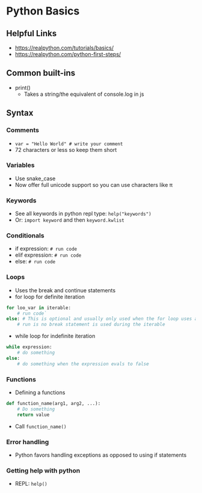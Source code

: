 # Python Basics

## Helpful Links
- https://realpython.com/tutorials/basics/
- https://realpython.com/python-first-steps/

## Common built-ins
- print()
  - Takes a string/the equivalent of console.log in js

## Syntax

### Comments
- `var = "Hello World" # write your comment`
- 72 characters or less so keep them short

### Variables
- Use snake_case
- Now offer full unicode support so you can use characters like π

### Keywords
- See all keywords in python repl type: `help("keywords")`
- Or: `import keyword` and then `keyword.kwlist`

### Conditionals
- if expression:
      `# run code`
- elif expression:
      `# run code`
- else:
      `# run code`

### Loops
- Uses the break and continue statements
- for loop for definite iteration
```python
for loo_var in iterable:
    # run code`
else: # This is optional and usually only used when the for loop uses a break statement
    # run is no break statement is used during the iterable
```
- while loop for indefinite iteration
```python
while expression:
    # do something
else:
    # do something when the expression evals to false
```

### Functions
- Defining a functions
```python
def function_name(arg1, arg2, ...):
    # Do something
    return value
```
- Call `function_name()`

### Error handling
- Python favors handling exceptions as opposed to using if statements

### Getting help with python
- REPL: `help()`